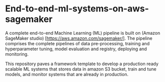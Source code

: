 # End-to-end-ml-systems-on-aws-sagemaker

A complete end-to-end Machine Learning (ML) pipeline is built on (Amazon SageMaker studio)
[https://aws.amazon.com/sagemaker/]. The pipeline comprises the complete pipelines of
data pre-processing, training and hyperparameter tuning, model evaluation and registry,
deploying and monitoring.

This repository paves a framework template to develop a production ready
scalable ML systems that stores data in amazon S3 bucket, train and tune models, and
monitor systems that are already in production.
